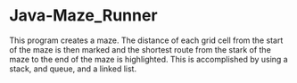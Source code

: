 Java-Maze_Runner
================

This program creates a maze.  The distance of each grid cell from the start of the maze is then marked and the shortest 
route from the stark of the maze to the end of the maze is highlighted.  This is accomplished by using a stack, and 
queue, and a linked list.
